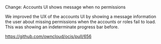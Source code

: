 Change: Accounts UI shows message when no permissions

We improved the UX of the accounts UI by showing a message information the user about missing permissions when the accounts or roles fail to load. This was showing an indeterminate progress bar before.

https://github.com/owncloud/ocis/pull/656
